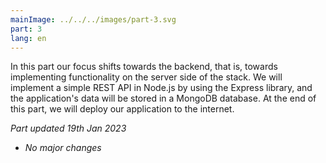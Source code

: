 ```yaml
---
mainImage: ../../../images/part-3.svg
part: 3
lang: en
---
```


<div class="intro">

In this part our focus shifts towards the backend, that is, towards implementing functionality on the server side of the stack. We will implement a simple REST API in Node.js by using the Express library, and the application's data will be stored in a MongoDB database. At the end of this part, we will deploy our application to the internet.

<i>Part updated 19th Jan 2023</i>
- <i>No major changes</i>

</div>
